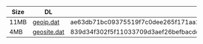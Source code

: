 |    Size   |     DL  | sha512sum |
|  ---  |  ---  |  ---  |
| 11MB | [geoip.dat](https://cdn.jsdelivr.net/gh/googleians/Rules@main/geoip.dat) | ae63db71bc09375519f7c0dee265f171aa2b9bd8772c66b12a689679db32637ec5bb704e149ef9d03bd39ebd61657d1038168a9c0dc6f6c01c4ab57c301c9d7d |
| 4MB | [geosite.dat](https://cdn.jsdelivr.net/gh/googleians/Rules@main/geosite.dat) | 839d34f302f5f11033709d3aef26befbacdcf0acff840f169196fe095aebd8aa56a2365d917deb9bbd3f45070e348d19425a85f781648e4b135afe489851587b |
